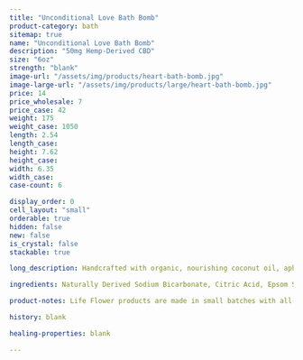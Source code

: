 ```yaml
---
title: "Unconditional Love Bath Bomb"
product-category: bath
sitemap: true
name: "Unconditional Love Bath Bomb"
description: "50mg Hemp-Derived CBD"
size: "6oz"
strength: "blank"
image-url: "/assets/img/products/heart-bath-bomb.jpg"
image-large-url: "/assets/img/products/large/heart-bath-bomb.jpg"
price: 14
price_wholesale: 7
price_case: 42
weight: 175
weight_case: 1050
length: 2.54
length_case:
height: 7.62
height_case:
width: 6.35
width_case:
case-count: 6

display_order: 0
cell_layout: "small"
orderable: true
hidden: false
new: false
is_crystal: false
stackable: true

long_description: Handcrafted with organic, nourishing coconut oil, aphrodisiacal therapeutic-grade essential oils, organic rose buds and a cleansed and charged Rose Quartz - the stone of unconditional love. Whether sharing with a loved one or enjoying by yourself this bomb is the perfect self-care pick me up.

ingredients: Naturally Derived Sodium Bicarbonate, Citric Acid, Epsom Salt, Organic Coconut Oil, Organic Hemp-Derived Cannabidiol Isolate, Witch Hazel, Lavender & Ylang Ylang Essential Oils, Organic Lavender, Rose, & Calendula, Cleansed & Charged Rose Quartz

product-notes: Life Flower products are made in small batches with all-natural and boutique ingredients. Orders are processed and ship within 14 business days. Please allow additional time for delivery.

history: blank

healing-properties: blank

---
```

